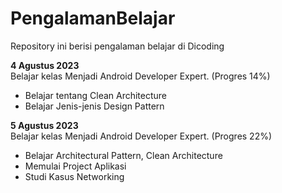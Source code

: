 # PengalamanBelajar
Repository ini berisi pengalaman belajar di Dicoding

**4 Agustus 2023**  
Belajar kelas Menjadi Android Developer Expert. (Progres 14%)
  * Belajar tentang Clean Architecture 
  * Belajar Jenis-jenis Design Pattern

**5 Agustus 2023**  
Belajar kelas Menjadi Android Developer Expert. (Progres 22%)
  * Belajar Architectural Pattern, Clean Architecture
  * Memulai Project Aplikasi
  * Studi Kasus Networking
